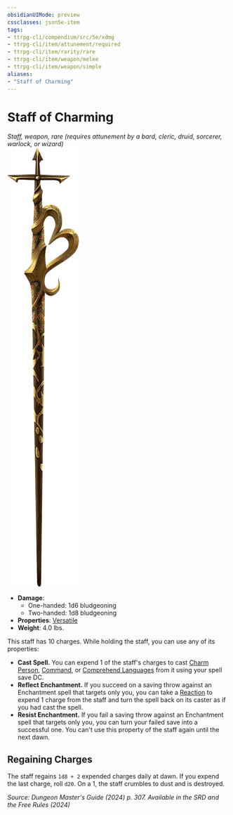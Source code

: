 ```yaml
---
obsidianUIMode: preview
cssclasses: json5e-item
tags:
- ttrpg-cli/compendium/src/5e/xdmg
- ttrpg-cli/item/attunement/required
- ttrpg-cli/item/rarity/rare
- ttrpg-cli/item/weapon/melee
- ttrpg-cli/item/weapon/simple
aliases: 
- "Staff of Charming"
---
```

# Staff of Charming
*Staff, weapon, rare (requires attunement by a bard, cleric, druid, sorcerer, warlock, or wizard)*  
![](Інструменти%20ДМ/CLI/items/img/staff-of-charming.webp#right)

- **Damage**:
  - One-handed: 1d6 bludgeoning
  - Two-handed: 1d8 bludgeoning
- **Properties**: [Versatile](Інструменти%20ДМ/CLI/rules/item-properties.md#Versatile)
- **Weight**: 4.0 lbs.

This staff has 10 charges. While holding the staff, you can use any of its properties:

- **Cast Spell.** You can expend 1 of the staff's charges to cast [Charm Person](Інструменти%20ДМ/CLI/spells/charm-person-xphb.md), [Command](Інструменти%20ДМ/CLI/spells/command-xphb.md), or [Comprehend Languages](Інструменти%20ДМ/CLI/spells/comprehend-languages-xphb.md) from it using your spell save DC.  
- **Reflect Enchantment.** If you succeed on a saving throw against an Enchantment spell that targets only you, you can take a [Reaction](Інструменти%20ДМ/CLI/rules/variant-rules/reaction-xphb.md) to expend 1 charge from the staff and turn the spell back on its caster as if you had cast the spell.  
- **Resist Enchantment.** If you fail a saving throw against an Enchantment spell that targets only you, you can turn your failed save into a successful one. You can't use this property of the staff again until the next dawn.  

## Regaining Charges

The staff regains `1d8 + 2` expended charges daily at dawn. If you expend the last charge, roll `d20`. On a 1, the staff crumbles to dust and is destroyed.

*Source: Dungeon Master's Guide (2024) p. 307. Available in the <span title='Systems Reference Document (5.2)'>SRD</span> and the Free Rules (2024)*